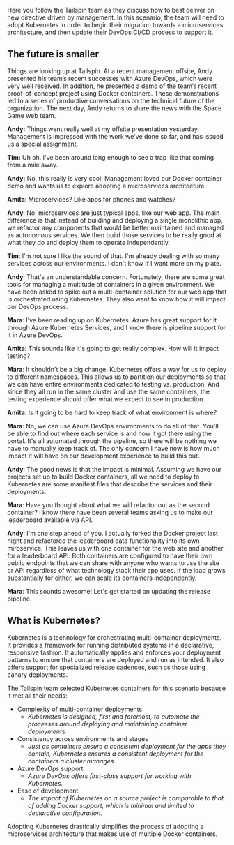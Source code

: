 Here you follow the Tailspin team as they discuss how to best deliver on new directive driven by management. In this scenario, the team will need to adopt Kubernetes in order to begin their migration towards a microservices architecture, and then update their DevOps CI/CD process to support it.

## The future is smaller
Things are looking up at Tailspin. At a recent management offsite, Andy presented his team’s recent successes with Azure DevOps, which were very well received. In addition, he presented a demo of the team’s recent proof-of-concept project using Docker containers. These demonstrations led to a series of productive conversations on the technical future of the organization. The next day, Andy returns to share the news with the Space Game web team.

**Andy:** Things went really well at my offsite presentation yesterday. Management is impressed with the work we've done so far, and has issued us a special assignment. 

**Tim:** Uh oh. I've been around long enough to see a trap like that coming from a mile away. 

**Andy:** No, this really is very cool. Management loved our Docker container demo and wants us to explore adopting a microservices architecture.

**Amita**: Microservices? Like apps for phones and watches?

**Andy**: No, microservices are just typical apps, like our web app. The main difference is that instead of building and deploying a single monolithic app, we refactor any components that would be better maintained and managed as autonomous services. We then build those services to be really good at what they do and deploy them to operate independently.

**Tim**: I'm not sure I like the sound of that. I'm already dealing with so many services across our environments. I don't know if I want more on my plate.

**Andy**: That's an understandable concern. Fortunately, there are some great tools for managing a multitude of containers in a given environment. We have been asked to spike out a multi-container solution for our web app that is orchestrated using Kubernetes. They also want to know how it will impact our DevOps process. 

**Mara**: I've been reading up on Kubernetes. Azure has great support for it through Azure Kubernetes Services, and I know there is pipeline support for it in Azure DevOps.

**Amita**: This sounds like it's going to get really complex. How will it impact testing?

**Mara**: It shouldn't be a big change. Kubernetes offers a way for us to deploy to different namespaces. This allows us to partition our deployments so that we can have entire environments dedicated to testing vs. production. And since they all run in the same cluster and use the same containers, the testing experience should offer what we expect to see in production.

**Amita**: Is it going to be hard to keep track of what environment is where?

**Mara**: No, we can use Azure DevOps environments to do all of that. You'll be able to find out where each service is and how it got there using the portal. It's all automated through the pipeline, so there will be nothing we have to manually keep track of. The only concern I have now is how much impact it will have on our development experience to build this out.

**Andy**: The good news is that the impact is minimal. Assuming we have our projects set up to build Docker containers, all we need to deploy to Kubernetes are some manifest files that describe the services and their deployments.

**Mara**: Have you thought about what we will refactor out as the second container? I know there have been several teams asking us to make our leaderboard available via API.

**Andy**: I'm one step ahead of you. I actually forked the Docker project last night and refactored the leaderboard data functionality into its own miroservice. This leaves us with one container for the web site and another for a leaderboard API. Both containers are configured to have their own public endpoints that we can share with anyone who wants to use the site or API regardless of what technology stack their app uses. If the load grows substantially for either, we can scale its containers independently.

**Mara**: This sounds awesome! Let's get started on updating the release pipeline. 

## What is Kubernetes?

Kubernetes is a technology for orchestrating multi-container deployments. It provides a framework for running distributed systems in a declarative, responsive fashion. It automatically applies and enforces your deployment patterns to ensure that containers are deployed and run as intended. It also offers support for specialized release cadences, such as those using canary deployments.  

The Tailspin team selected Kubernetes containers for this scenario because it met all their needs:
* Complexity of multi-container deployments
    * *Kubernetes is designed, first and foremost, to automate the processes around deploying and maintaining container deployments.*
* Consistency across environments and stages
    * *Just as containers ensure a consistent deployment for the apps they contain, Kubernetes ensures a consistent deployment for the containers a cluster manages.*
* Azure DevOps support
    * *Azure DevOps offers first-class support for working with Kubernetes.* 
* Ease of development
    * *The impact of Kubernetes on a source project is comparable to that of adding Docker support, which is minimal and limited to declarative configuration.*

Adopting Kubernetes drastically simplifies the process of adopting a microservices architecture that makes use of multiple Docker containers. 